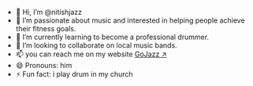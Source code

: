 - 👋 Hi, I’m @nitishjazz
- 👀 I’m passionate about music and interested in helping people achieve their fitness goals.
- 🌱 I’m currently learning to become a professional drummer.
- 💞️ I’m looking to collaborate on local music bands.
- 📫 you can reach me on my website [GoJazz ↗](https://gojazz.netlify.app/)
- 😄 Pronouns: him
- ⚡ Fun fact: i play drum in my church 

<!---
nitishjazz/nitishjazz is a ✨ special ✨ repository because its `README.md` (this file) appears on your GitHub profile.
You can click the Preview link to take a look at your changes.
--->
